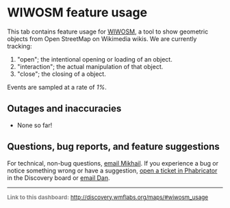 WIWOSM feature usage
=======

This tab contains feature usage for [WIWOSM](https://meta.wikimedia.org/wiki/WikiMiniAtlas), a tool to show geometric objects from
Open StreetMap on Wikimedia wikis. We are currently tracking:

1. "open"; the intentional opening or loading of an object.
2. "interaction"; the actual manipulation of that object.
3. "close"; the closing of a object.

Events are sampled at a rate of *1%*.

Outages and inaccuracies
------

* None so far!

Questions, bug reports, and feature suggestions
------
For technical, non-bug questions, [email Mikhail](mailto:mpopov@wikimedia.org?subject=Dashboard%20Question). If you experience a bug or notice something wrong or have a suggestion, [open a ticket in Phabricator](https://phabricator.wikimedia.org/maniphest/task/create/?projects=Discovery) in the Discovery board or [email Dan](mailto:dgarry@wikimedia.org?subject=Dashboard%20Question).

<hr style="border-color: gray;">
<p style="font-size: small; color: gray;">
  <strong>Link to this dashboard:</strong>
  <a href="http://discovery.wmflabs.org/maps/#wiwosm_usage">
    http://discovery.wmflabs.org/maps/#wiwosm_usage
  </a>
</p>
